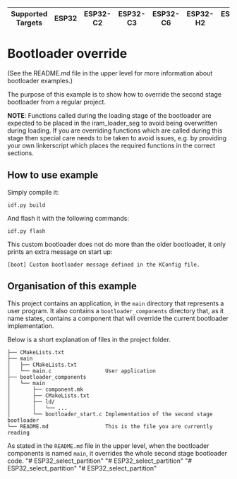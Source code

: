 | Supported Targets | ESP32 | ESP32-C2 | ESP32-C3 | ESP32-C6 | ESP32-H2 | ESP32-S2 | ESP32-S3 |
| ----------------- | ----- | -------- | -------- | -------- | -------- | -------- | -------- |

# Bootloader override

(See the README.md file in the upper level for more information about bootloader examples.)

The purpose of this example is to show how to override the second stage bootloader from a regular project.

**NOTE**: Functions called during the loading stage of the bootloader are expected to be placed in the iram_loader_seg to avoid being overwritten during loading. If you are overriding functions which are called during this stage then special care needs to be taken to avoid issues, e.g. by providing your own linkerscript which places the required functions in the correct sections.

## How to use example

Simply compile it:
```
idf.py build
```

And flash it with the following commands:
```
idf.py flash
```

This custom bootloader does not do more than the older bootloader, it only prints an extra message on start up:
```
[boot] Custom bootloader message defined in the KConfig file.
```

## Organisation of this example

This project contains an application, in the `main` directory that represents a user program.
It also contains a `bootloader_components` directory that, as it name states, contains a component that will override the current bootloader implementation.

Below is a short explanation of files in the project folder.

```
├── CMakeLists.txt
├── main
│   ├── CMakeLists.txt
│   └── main.c                 User application
├── bootloader_components
│   └── main
│       ├── component.mk
│       ├── CMakeLists.txt
│       ├── ld/
│       │   └── ...
│       └── bootloader_start.c Implementation of the second stage bootloader
└── README.md                  This is the file you are currently reading
```

As stated in the `README.md` file in the upper level, when the bootloader components is named `main`, it overrides
the whole second stage bootloader code.
"# ESP32_select_partition" 
"# ESP32_select_partition" 
"# ESP32_select_partition" 
"# ESP32_select_partition" 

